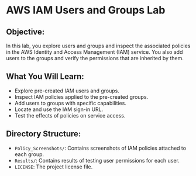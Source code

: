 # AWS IAM Users and Groups Lab

## Objective:
In this lab, you explore users and groups and inspect the associated policies in the AWS Identity and Access Management (IAM) service. You also add users to the groups and verify the permissions that are inherited by them.

## What You Will Learn:
- Explore pre-created IAM users and groups.
- Inspect IAM policies applied to the pre-created groups.
- Add users to groups with specific capabilities.
- Locate and use the IAM sign-in URL.
- Test the effects of policies on service access.

## Directory Structure:
- `Policy_Screenshots/`: Contains screenshots of IAM policies attached to each group.
- `Results/`: Contains results of testing user permissions for each user.
- `LICENSE`: The project license file.
